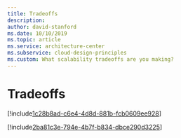 ```yaml
---
title: Tradeoffs
description: 
author: david-stanford
ms.date: 10/10/2019
ms.topic: article
ms.service: architecture-center
ms.subservice: cloud-design-principles
ms.custom: What scalability tradeoffs are you making? 
---
```


# Tradeoffs

<!-- Balance performance and cost appropriately -->
[!include[1c28b8ad-c6e4-4d8d-881b-fcb0609ee928](./guidance/1c28b8ad-c6e4-4d8d-881b-fcb0609ee928.md)]

<!-- Choosing the correct data store based on Capacity, Availability, and Performance requirements (CAP) -->
[!include[2ba81c3e-794e-4b7f-b834-dbce290d3225](./guidance/2ba81c3e-794e-4b7f-b834-dbce290d3225.md)]

